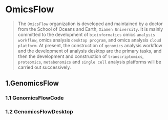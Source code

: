 # OmicsFlow
> The `OmicsFlow` organization is developed and maintained by a doctor from the School of Oceans and Earth, `Xiamen University`. It is mainly committed to the development of `bioinformatics` omics `analysis workflow`, omics analysis `desktop program`, and omics analysis `cloud platform`. At present, the construction of `genomics` analysis workflow and the development of analysis desktop are the primary tasks, and then the development and construction of `transcriptomics`, `proteomics`, `metabonomics` and `single cell` analysis platforms will be carried out successively.

## 1.GenomicsFlow

### 1.1 GenomicsFlowCode

### 1.2 GenomicsFlowDesktop
